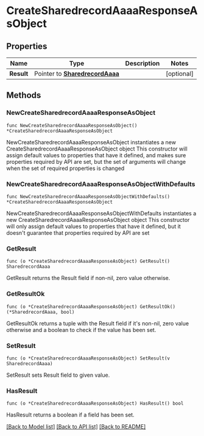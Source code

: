 # CreateSharedrecordAaaaResponseAsObject

## Properties

Name | Type | Description | Notes
------------ | ------------- | ------------- | -------------
**Result** | Pointer to [**SharedrecordAaaa**](SharedrecordAaaa.md) |  | [optional] 

## Methods

### NewCreateSharedrecordAaaaResponseAsObject

`func NewCreateSharedrecordAaaaResponseAsObject() *CreateSharedrecordAaaaResponseAsObject`

NewCreateSharedrecordAaaaResponseAsObject instantiates a new CreateSharedrecordAaaaResponseAsObject object
This constructor will assign default values to properties that have it defined,
and makes sure properties required by API are set, but the set of arguments
will change when the set of required properties is changed

### NewCreateSharedrecordAaaaResponseAsObjectWithDefaults

`func NewCreateSharedrecordAaaaResponseAsObjectWithDefaults() *CreateSharedrecordAaaaResponseAsObject`

NewCreateSharedrecordAaaaResponseAsObjectWithDefaults instantiates a new CreateSharedrecordAaaaResponseAsObject object
This constructor will only assign default values to properties that have it defined,
but it doesn't guarantee that properties required by API are set

### GetResult

`func (o *CreateSharedrecordAaaaResponseAsObject) GetResult() SharedrecordAaaa`

GetResult returns the Result field if non-nil, zero value otherwise.

### GetResultOk

`func (o *CreateSharedrecordAaaaResponseAsObject) GetResultOk() (*SharedrecordAaaa, bool)`

GetResultOk returns a tuple with the Result field if it's non-nil, zero value otherwise
and a boolean to check if the value has been set.

### SetResult

`func (o *CreateSharedrecordAaaaResponseAsObject) SetResult(v SharedrecordAaaa)`

SetResult sets Result field to given value.

### HasResult

`func (o *CreateSharedrecordAaaaResponseAsObject) HasResult() bool`

HasResult returns a boolean if a field has been set.


[[Back to Model list]](../README.md#documentation-for-models) [[Back to API list]](../README.md#documentation-for-api-endpoints) [[Back to README]](../README.md)


